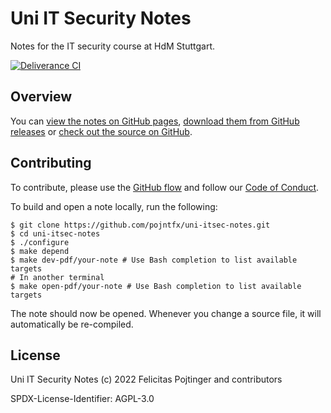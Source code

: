 # Uni IT Security Notes

Notes for the IT security course at HdM Stuttgart.

[![Deliverance CI](https://github.com/pojntfx/uni-itsec-notes/actions/workflows/deliverance.yaml/badge.svg)](https://github.com/pojntfx/uni-itsec-notes/actions/workflows/deliverance.yaml)

## Overview

You can [view the notes on GitHub pages](https://pojntfx.github.io/uni-itsec-notes/), [download them from GitHub releases](https://github.com/pojntfx/uni-itsec-notes/releases/latest) or [check out the source on GitHub](https://github.com/pojntfx/uni-itsec-notes).

## Contributing

To contribute, please use the [GitHub flow](https://guides.github.com/introduction/flow/) and follow our [Code of Conduct](./CODE_OF_CONDUCT.md).

To build and open a note locally, run the following:

```shell
$ git clone https://github.com/pojntfx/uni-itsec-notes.git
$ cd uni-itsec-notes
$ ./configure
$ make depend
$ make dev-pdf/your-note # Use Bash completion to list available targets
# In another terminal
$ make open-pdf/your-note # Use Bash completion to list available targets
```

The note should now be opened. Whenever you change a source file, it will automatically be re-compiled.

## License

Uni IT Security Notes (c) 2022 Felicitas Pojtinger and contributors

SPDX-License-Identifier: AGPL-3.0
